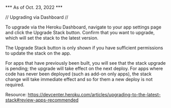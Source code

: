 *** As of Oct. 23, 2022 *** 

// Upgrading via Dashboard //

To upgrade via the Heroku Dashboard, navigate to your app settings page and click the Upgrade Stack button. Confirm that you want to upgrade, which will set the stack to the latest version.

The Upgrade Stack button is only shown if you have sufficient permissions to update the stack on the app.

For apps that have previously been built, you will see that the stack upgrade is pending; the upgrade will take effect on the next deploy. For apps where code has never been deployed (such as add-on only apps), the stack change will take immediate effect and so for them a new deploy is not required.

Resource: https://devcenter.heroku.com/articles/upgrading-to-the-latest-stack#review-apps-recommended
